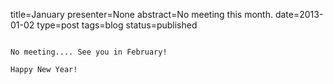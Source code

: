 title=January
presenter=None
abstract=No meeting this month.
date=2013-01-02
type=post
tags=blog
status=published
~~~~~~

No meeting.... See you in February!

Happy New Year!
